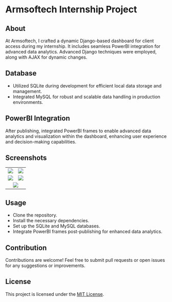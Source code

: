 # Armsoftech Internship Project

## About
At Armsoftech, I crafted a dynamic Django-based dashboard for client access during my internship. It includes seamless PowerBI integration for advanced data analytics. Advanced Django techniques were employed, along with AJAX for dynamic changes.

## Database
- Utilized SQLite during development for efficient local data storage and management.
- Integrated MySQL for robust and scalable data handling in production environments.

## PowerBI Integration
After publishing, integrated PowerBI frames to enable advanced data analytics and visualization within the dashboard, enhancing user experience and decision-making capabilities.

## Screenshots
<table>
  <tr>
    <td align="center"><img src="https://github.com/Sandy-exe/Dashboard_Website_Internship/assets/112242304/49a9aa5c-162d-47b5-a6f7-fac61cac5752"></td>
    <td align="center"><img src="https://github.com/Sandy-exe/Dashboard_Website_Internship/assets/112242304/e30995d4-284c-4ac5-be76-c19afd131939"></td>
  </tr>
  <tr>
    <td align="center"><img src="https://github.com/Sandy-exe/Dashboard_Website_Internship/assets/112242304/63671880-c43b-4ec8-bb58-ce194fbbdb35"></td>
    <td align="center"><img src="https://github.com/Sandy-exe/Dashboard_Website_Internship/assets/112242304/675b6518-e71b-43c0-8bac-466267e76e62"></td>
  </tr>
  <tr>
    <td colspan="2" align="center"><img src="https://github.com/Sandy-exe/Dashboard_Website_Internship/assets/112242304/48fce794-1bc3-432b-bf46-ba276279c144"></td>
  </tr>
</table>

## Usage
- Clone the repository.
- Install the necessary dependencies.
- Set up the SQLite and MySQL databases.
- Integrate PowerBI frames post-publishing for enhanced data analytics.

## Contribution
Contributions are welcome! Feel free to submit pull requests or open issues for any suggestions or improvements.

## License
This project is licensed under the [MIT License](LICENSE).
